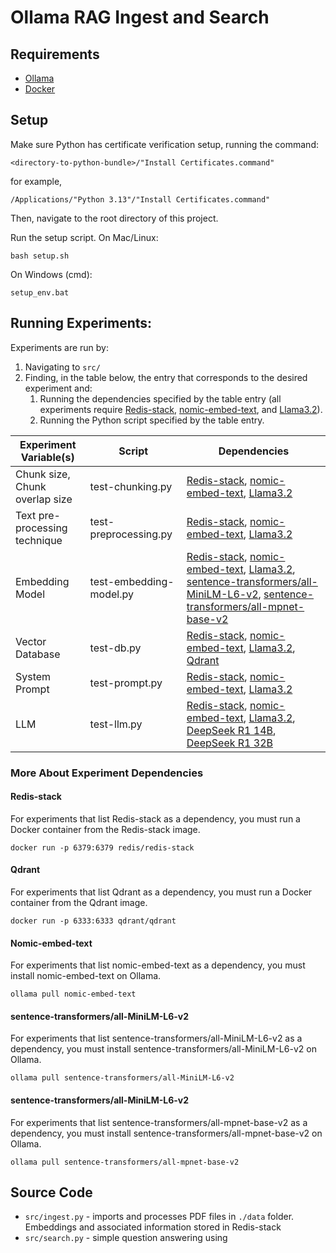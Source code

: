 # Ollama RAG Ingest and Search

## Requirements

- [Ollama](https://ollama.com)
- [Docker](https://docs.docker.com/get-started/get-docker/)

## Setup

Make sure Python has certificate verification setup, running the command:
```
<directory-to-python-bundle>/"Install Certificates.command"
```
for example,
```
/Applications/"Python 3.13"/"Install Certificates.command"
```

Then, navigate to the root directory of this project.

Run the setup script.
On Mac/Linux:
```
bash setup.sh
```
On Windows (cmd):
```
setup_env.bat
```

## Running Experiments:

Experiments are run by:
1. Navigating to `src/`
2. Finding, in the table below, the entry that corresponds to the desired experiment and:
    1. Running the dependencies specified by the table entry (all experiments require [Redis-stack](#Redis-stack), [nomic-embed-text](#Nomic-embed-text), and [Llama3.2](#Llama3.2)).
    2. Running the Python script specified by the table entry.

| Experiment Variable(s) | Script | Dependencies |
| - | - | - |
| Chunk size, Chunk overlap size | test-chunking.py | [Redis-stack](#Redis-stack), [nomic-embed-text](#Nomic-embed-text), [Llama3.2](#Llama3.2)
| Text pre-processing technique | test-preprocessing.py | [Redis-stack](#Redis-stack), [nomic-embed-text](#Nomic-embed-text), [Llama3.2](#Llama3.2)
| Embedding Model | test-embedding-model.py | [Redis-stack](#Redis-stack), [nomic-embed-text](#Nomic-embed-text), [Llama3.2](#Llama3.2), [sentence-transformers/all-MiniLM-L6-v2](#sentence-transformers/all-MiniLM-L6-v2), [sentence-transformers/all-mpnet-base-v2](#sentence-transformers/all-mpnet-base-v2)
| Vector Database | test-db.py | [Redis-stack](#Redis-stack), [nomic-embed-text](#Nomic-embed-text), [Llama3.2](#Llama3.2), [Qdrant](#Qdrant)
| System Prompt | test-prompt.py | [Redis-stack](#Redis-stack), [nomic-embed-text](#Nomic-embed-text), [Llama3.2](#Llama3.2)
| LLM | test-llm.py | [Redis-stack](#Redis-stack), [nomic-embed-text](#Nomic-embed-text), [Llama3.2](#Llama3.2), [DeepSeek R1 14B](#DeepSeek-R1-14B), [DeepSeek R1 32B](#DeepSeek-R1-32B)

### More About Experiment Dependencies 
#### Redis-stack
For experiments that list Redis-stack as a dependency, you must run a Docker container from the Redis-stack image.
```
docker run -p 6379:6379 redis/redis-stack
```
#### Qdrant
For experiments that list Qdrant as a dependency, you must run a Docker container from the Qdrant image.
```
docker run -p 6333:6333 qdrant/qdrant
```
#### Nomic-embed-text
For experiments that list nomic-embed-text as a dependency, you must install nomic-embed-text on Ollama.
```
ollama pull nomic-embed-text
```

#### sentence-transformers/all-MiniLM-L6-v2
For experiments that list sentence-transformers/all-MiniLM-L6-v2 as a dependency, you must install sentence-transformers/all-MiniLM-L6-v2 on Ollama.
```
ollama pull sentence-transformers/all-MiniLM-L6-v2
```

#### sentence-transformers/all-MiniLM-L6-v2
For experiments that list sentence-transformers/all-mpnet-base-v2 as a dependency, you must install sentence-transformers/all-mpnet-base-v2 on Ollama.
```
ollama pull sentence-transformers/all-mpnet-base-v2
```

## Source Code
- `src/ingest.py` - imports and processes PDF files in `./data` folder. Embeddings and associated information 
stored in Redis-stack
- `src/search.py` - simple question answering using 
